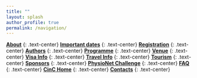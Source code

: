 ```yaml
---
title: ""
layout: splash
author_profile: true
permalink: /navigation/
---
```

<a name="top"></a>

<i class="fas fa-fw fa-home"></i>  **[About](../about/)**
{: .text-center}
<i class="fas fa-fw fa-sticky-note"></i>  **[Important dates](../dates/)**
{: .text-center}
<i class="fas fa-fw fa-registered"></i>  **[Registration](https://softconf.com/n/cinc2023/user/)**
{: .text-center}
<i class="fas fa-fw fa-user"></i>  **[Authors](../authors/)**
{: .text-center}
<i class="fas fa-fw fa-list"></i>  **[Programme](../programme/)**
{: .text-center}
<i class="fas fa-fw fa-building"></i>  **[Venue](../venue/)**
{: .text-center}
<i class="fas fa-fw fa-globe"></i>  **[Visa Info](../visa/)**
{: .text-center}
<i class="fas fa-fw fa-globe-americas"></i>  **[Travel Info](../travel/)**
{: .text-center}
<i class="fas fa-fw fa-tree"></i>  **[Tourism](../tourism/)**
{: .text-center}
<i class="fas fa-fw fa-money-bill"></i>  **[Sponsors](../sponsors/)**
{: .text-center}
<i class="fas fa-fw fa-puzzle-piece"></i>  **[PhysioNet Challenge](../challenge/)**
{: .text-center}
<i class="fas fa-fw fa-question"></i>  **[FAQ](../faq/)**
{: .text-center}
<i class="fas fa-fw fa-heartbeat"></i>  **[CinC Home](https://cinc.org/)**
{: .text-center}
<i class="fas fa-fw fa-envelope"></i>  **[Contacts](../contact/)**
{: .text-center}


